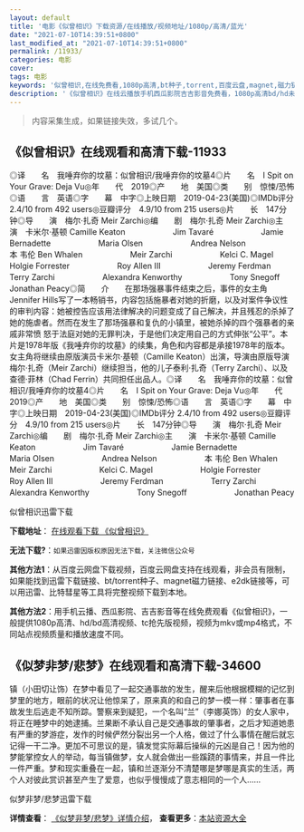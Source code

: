 ```yaml
---
layout: default
title: '电影《似曾相识》下载资源/在线播放/视频地址/1080p/高清/蓝光'
date: "2021-07-10T14:39:51+0800"
last_modified_at: "2021-07-10T14:39:51+0800"
permalink: /11933/
categories: 电影
cover:
tags: 电影
keywords: '似曾相识,在线免费看,1080p高清,bt种子,torrent,百度云盘,magnet,磁力链,迅雷下载资源'
description: '《似曾相识》在线云播放手机西瓜影院吉吉影音免费看，1080p高清bd/hd未删减完整版和tc抢先枪版，mkv/mp4格式，附带bt/torrent种子、magnet/磁力链、百度云盘、网盘资源迅雷下载链接'
---
```


>内容采集生成，如果链接失效，多试几个。


## 《似曾相识》在线观看和高清下载-11933

◎译　　名　我唾弃你的坟墓：似曾相识/我唾弃你的坟墓4◎片　　名　I Spit on Your Grave: Deja Vu◎年　　代　2019◎产　　地　美国◎类　　别　惊悚/恐怖◎语　　言　英语◎字　　幕　中字◎上映日期　2019-04-23(美国)◎IMDb评分 2.4/10 from 492 users◎豆瓣评分　4.9/10 from 215 users◎片　　长　147分钟◎导　　演　梅尔·扎奇 Meir Zarchi◎编　　剧　梅尔·扎奇 Meir Zarchi◎主　　演　卡米尔·基顿 Camille Keaton　　　　　　Jim Tavaré　　　　　　Jamie Bernadette　　　　　　Maria Olsen　　　　　　Andrea Nelson　　　　　　本 韦伦 Ben Whalen　　　　　　Meir Zarchi　　　　　　Kelci C. Magel　　　　　　Holgie Forrester　　　　　　Roy Allen III　　　　　　Jeremy Ferdman　　　　　　Terry Zarchi　　　　　　Alexandra Kenworthy　　　　　　Tony Snegoff　　　　　　Jonathan Peacy◎简　　介　　在那场强暴事件结束之后，事件的女主角Jennifer Hills写了一本畅销书，内容包括施暴者对她的折磨，以及对案件争议性的审判内容：她被控告应该用法律解决的问题变成了自己解决，并且残忍的杀掉了她的施虐者。然而在发生了那场强暴和复仇的小镇里，被她杀掉的四个强暴者的亲戚非常愤 怒于法庭对她的无罪判决，于是他们决定用自己的方式伸张“公平”。本片是1978年版《我唾弃你的坟墓》的续集，角色和内容都是承接1978年的版本。女主角将继续由原版演员卡米尔·基顿（Camille Keaton）出演，导演由原版导演梅尔·扎奇（Meir Zarchi）继续担当，他的儿子泰利·扎奇（Terry Zarchi）、以及查德·菲林（Chad Ferrin）共同担任出品人。◎译　　名　我唾弃你的坟墓：似曾相识/我唾弃你的坟墓4◎片　　名　I Spit on Your Grave: Deja Vu◎年　　代　2019◎产　　地　美国◎类　　别　惊悚/恐怖◎语　　言　英语◎字　　幕　中字◎上映日期　2019-04-23(美国)◎IMDb评分 2.4/10 from 492 users◎豆瓣评分　4.9/10 from 215 users◎片　　长　147分钟◎导　　演　梅尔·扎奇 Meir Zarchi◎编　　剧　梅尔·扎奇 Meir Zarchi◎主　　演　卡米尔·基顿 Camille Keaton　　　　　　Jim Tavaré　　　　　　Jamie Bernadette　　　　　　Maria Olsen　　　　　　Andrea Nelson　　　　　　本 韦伦 Ben Whalen　　　　　　Meir Zarchi　　　　　　Kelci C. Magel　　　　　　Holgie Forrester　　　　　　Roy Allen III　　　　　　Jeremy Ferdman　　　　　　Terry Zarchi　　　　　　Alexandra Kenworthy　　　　　　Tony Snegoff　　　　　　Jonathan Peacy


似曾相识迅雷下载

**下载地址**： [在线观看下载 《似曾相识》](https://www.993dy.com//vod-detail-id-35325.html) 


**无法下载?**：`如果迅雷因版权原因无法下载，关注微信公众号 `

**其他方法1**：从百度云网盘下载视频，百度云网盘支持在线观看，非会员有限制，如果能找到迅雷下载链接、bt/torrent种子、magnet磁力链接、e2dk链接等，可以用迅雷、比特彗星等工具将完整视频下载到本地。

**其他方法2**：用手机云播、西瓜影院、吉吉影音等在线免费观看《似曾相识》，一般提供1080p高清、hd/bd高清视频、tc抢先版视频，视频为mkv或mp4格式，不同站点视频质量和播放速度不同。


## 《似梦非梦/悲梦》在线观看和高清下载-34600

镇（小田切让饰）在梦中看见了一起交通事故的发生，醒来后他根据模糊的记忆到梦里的地方，眼前的状况让他惊呆了，原来真的和自己的梦一模一样：肇事者在事故发生后逃走不知所踪。警察来到疑犯，一个名叫&ldquo;兰&rdquo;（李娜英饰）的女人家中，将正在睡梦中的她逮捕。兰果断不承认自己是交通事故的肇事者，之后才知道她患有严重的梦游症，发作的时候俨然分裂出另一个人格，做过了什么事情在醒后就忘记得一干二净。更加不可思议的是，镇发觉实际幕后操纵的元凶是自己！因为他的梦能掌控女人的举动，每当镇做梦，女人就会做出一些蹊跷的事情来，并且一件比一件严重。梦和现实重叠在一起，镇和兰逐渐分不清楚哪是梦哪是真实的生活，两个人对彼此赏识甚至产生了爱意，也似乎慢慢成了意志相同的一个人……


似梦非梦/悲梦迅雷下载

**详情查看**： [《似梦非梦/悲梦》详情介绍](/movie/34600/)， **查看更多**：[本站资源大全](/movie/t/all/)

